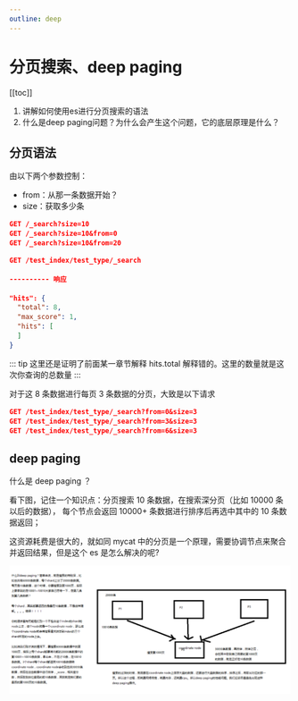 ```yaml
---
outline: deep
---
```

# 分页搜索、deep paging

[[toc]]

1. 讲解如何使用es进行分页搜索的语法
2. 什么是deep paging问题？为什么会产生这个问题，它的底层原理是什么？

## 分页语法

由以下两个参数控制：

- from：从那一条数据开始？
- size：获取多少条

```json
GET /_search?size=10
GET /_search?size=10&from=0
GET /_search?size=10&from=20
```

```json
GET /test_index/test_type/_search

---------- 响应

"hits": {
  "total": 8,
  "max_score": 1,
  "hits": [
  ]
}  
```

::: tip
这里还是证明了前面某一章节解释 hits.total 解释错的。这里的数量就是这次你查询的总数量
:::

对于这 8 条数据进行每页 3 条数据的分页，大致是以下请求

```json
GET /test_index/test_type/_search?from=0&size=3
GET /test_index/test_type/_search?from=3&size=3
GET /test_index/test_type/_search?from=6&size=3
```

## deep paging

什么是 deep paging ？

看下图，记住一个知识点：分页搜索 10 条数据，在搜索深分页（比如 10000 条以后的数据），
每个节点会返回 10000+ 条数据进行排序后再选中其中的 10 条数据返回；

这资源耗费是很大的，就如同 mycat 中的分页是一个原理，需要协调节点来聚合并返回结果，但是这个 es 是怎么解决的呢?

![](./assets/markdown-img-paste-20190112170019724.png)
